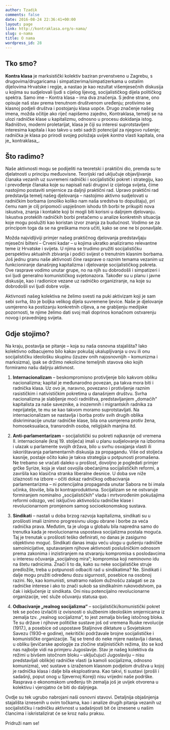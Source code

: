 ```yaml
---
author: Tzadik
comments: false
date: 2016-08-24 22:36:41+00:00
layout: page
link: http://kontraklasa.org/o-nama/
slug: o-nama
title: O nama
wordpress_id: 28
---
```


## Tko smo?




**Kontra klasa** je marksistički kolektiv baziran prvenstveno u Zagrebu, s drugovima/drugaricama i simpatizerima/simpatizerkama u ostalim dijelovima Hrvatske i regije, a nastao je kao rezultat višemjesečnih diskusija u kojima su sudjelovali ljudi s cijelog lijevog, socijalističkog dijela političkog spektra. Samo ime – Kontra klasa – ima dva značenja. S jedne strane, ono opisuje naš stav prema trenutnom društvenom uređenju; protivimo se klasnoj podjeli društva i postojanju klasa uopće. Drugo značenje našeg imena, možda očitije ako riječ napišemo zajedno, Kontraklasa, temelji se na ulozi radničke klase u kapitalizmu, odnosno u procesu dokidanja istog. Radništvo, moderni proletarijat, klasa je čiji su interesi suprotstavljeni interesima kapitala i kao takvo u sebi sadrži potencijal za njegovo rušenje; radnička je klasa po prirodi svojeg položaja uvijek _kontra_ vlasti kapitala, ona je_ kontraklasa_.





## Što radimo?


Naše aktivnosti mogu se podijeliti na teoretski i praktični dio, premda su te djelatnosti u principu međuovisne. Teorijski rad uključuje objavljivanje članaka vezanih uz suvremeni radnički i socijalistički pokret i strategiju, kao i prevođenje članaka koje su napisali naši drugovi iz cijeloga svijeta, čime nastojimo postaviti smjernice za daljnji praktični rad. Upravo praktični rad predstavlja temelj našeg djelovanja – nastojimo aktivno sudjelovati u radničkim borbama (onoliko koliko nam naša sredstva to dopuštaju), pri čemu nam je cilj pripomoći uspješnom ishodu tih borbi te prikupiti nova iskustva, znanja i kontakte koji bi mogli biti korisni u daljnjem djelovanju. Iskustva proteklih radničkih borbi pretačemo u analize konkretnih situacija koje mogu poslužiti kao koristan izvor znanja za budućnost. Vodimo se za principom toga da se na greškama mora učiti, kako se one ne bi ponavljale.

Možda najvidljiviji primjer našeg praktičnog djelovanja predstavljaju mjesečni bilteni – Crveni kadar – u kojima ukratko analiziramo relevantne teme iz Hrvatske i svijeta. U njima se trudimo pružiti socijalističku perspektivu aktualnih zbivanja i podići svijest o trenutnim klasnim borbama. Još jednu granu naše aktivnosti čine rasprave o raznim temama vezanim uz funkcioniranje današnjeg kapitalizma i djelovanje socijalističkog pokreta. Ove rasprave vodimo unutar grupe, no na njih su dobrodošli i simpatizeri i svi ljudi generalno komunističkog svjetonazora. Također su u planu i javne diskusije, kao i radionice vezane uz radničko organiziranje, na koje su dobrodošli svi ljudi dobre volje.

Aktivnosti našeg kolektiva ne želimo svesti na puki aktivizam koji je sam sebi svrha, što je boljka velikog dijela suvremene ljevice. Naše je djelovanje usmjereno ka postizanju konkretnih ciljeva, a ne grabljenju medijske pozornosti, te njime želimo dati svoj mali doprinos konačnom ostvarenju novog i pravednijeg svijeta.


## Gdje stojimo?




Na kraju, postavlja se pitanje – koja su naša osnovna stajališta? Iako kolektivno odbacujemo bilo kakav pokušaj ukalupljivanja u ovu ili onu socijalističku ideološku skupinu (izuzev onih najosnovnijih – komunizma i marksizma), ipak se držimo nekolicine temeljnih stavova oko kojih formiramo našu daljnju aktivnost.






 	
  1. **Internacionalizam** – beskompromisno protivljenje bilo kakvom obliku nacionalizma; kapital je međunarodno povezan, pa takva mora biti i radnička klasa. Uz ovo je, naravno, povezano i protivljenje raznim rasističkim i nativističkim pokretima u današnjem društvu. Svrha nacionalizma je slabljenje moći radništva, predstavljanjem „domaćih“ kapitalista za naše saveznike, a inozemnih i migrantskih radnika za neprijatelje, te mu se kao takvom moramo suprotstavljati. Na internacionalizam se nastavlja i borba protiv svih drugih oblika diskriminacije unutar radničke klase, bila ona usmjerena protiv žena, homoseksualaca, transrodnih osoba, religijskih manjina itd.

 	
  2. **Anti-parlamentarizam** – socijalistički su pokreti najkasnije od vremena II. internacionale (kraj 19. stoljeća) imali u planu sudjelovanje na izborima i ulazak u parlamente svojih država, bilo u svrhu osvajanja vlasti ili iskorištavanja parlamentarnih diskusija za propagandu. Više od stoljeća kasnije, postaje očito kako je takva strategija u potpunosti promašena. Ne trebamo se vraćati daleko u prošlost, dovoljno je pogledati primjer grčke Syrize, koja je vlast osvojila obećanjima socijalističkih reformi, a završila kao klasična stranka liberalne desnice. U doba sve niže izlaznosti na izbore – očiti dokaz radničkog odbacivanja parlamentarizma – ni potencijalna propaganda unutar Sabora ne bi imala učinka, štoviše, bila bi kontraproduktivna. Socijalizam se ne ostvaruje formiranjem nominalno „socijalističkih“ vlada i mrtvorođenim pokušajima reformi odozgo, već isključivo aktivnošću radničke klase i revolucionarnom promjenom samog socioekonomskog sustava.

 	
  3. **Sindikati** – nastali u doba brzog razvoja kapitalizma, sindikati su u prošlosti imali iznimno progresivnu ulogu obrane i borbe za veća radnička prava. Međutim, ta je uloga u globalu bila napredna samo do trenutka kada je revolucionarna uspostava socijalizma postala moguća. Taj je trenutak u prošlosti teško definirati, no danas je zasigurno objektivno moguć. Sindikati danas imaju veću ulogu u gušenju radničke samoinicijative, sputavanjem njihove aktivnosti poslušničkim odnosom prema zakonima i inzistiranjem na stvaranju kompromisa s poslodavcima u interesu očuvanja „socijalnog mira“; kompromisa koji neminovno idu na štetu radnicima. Znači li to da, kako su neke socijalističke struje predložile, treba u potpunosti odbaciti rad u sindikatima? Ne. Sindikati i dalje mogu pružiti određenu dozu sigurnosti, posebice na osobnoj razini. No, kao komunisti, smatramo našom dužnošću zalagati se za radničke interese i ako to znači sukob sa sindikalnim rukovodstvom, pa čak i isključenje iz sindikata. Oni nisu potencijalno revolucionarne organizacije, već služe očuvanju statusa quo.

 	
  4. **Odbacivanje „realnog socijalizma“** – socijalistički/komunistički pokret tek se počeo izvlačiti iz ovisnosti o službenim ideološkim smjernicama iz zemalja tzv. „realnog socijalizma“, to jest zemalja bivšeg istočnog bloka. Te su države i njihove političke sustave još od vremena Ruske revolucije (1917.), a posebice od uspostave Staljinove diktature u Sovjetskom Savezu (1930-e godine), nekritički podržavale brojne socijalističke i komunističke organizacije. Taj se trend do neke mjere nastavlja i danas, u obliku ljevičarske apologije za zločine staljinističkih režima, što se kod nas najbolje vidi na primjeru Jugoslavije. Stav je našeg kolektiva da režimi u bivšem istočnom bloku – uključujući Jugoslaviju – nisu predstavljali oblik(e) radničke vlasti (a kamoli socijalizma, odnosno komunizma), već sustave s izraženom klasnom podjelom društva u kojoj je radnička klasa i dalje bila eksploatirana. Kao takvi, ti sustavi (prošli i sadašnji, poput onog u Sjevernoj Koreji) nisu vrijedni naše podrške. Rasprava o ekonomskom uređenju tih zemalja još je uvijek otvorena u kolektivu i vjerojatno će biti do daljnjega.




Ovdje su tek ugrubo nabrojani naši osnovni stavovi. Detaljnija objašnjenja stajališta iznesenih u ovim točkama, kao i analize drugih pitanja vezanih uz socijalističku i radničku aktivnost u sadašnjosti bit će iznesene u našim člancima i iskristalizirat će se kroz našu praksu.


Pridruži nam se!
